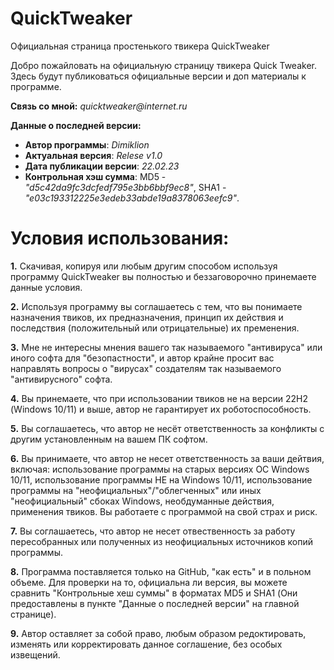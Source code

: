 # QuickTweaker

Официальная страница простенького твикера QuickTweaker

Добро пожайловать на официальную страницу твикера Quick Tweaker. Здесь будут публиковаться официальные версии и доп материалы к программе. 

**Связь со мной:** _quicktweaker@internet.ru_

**Данные о последней версии:**
- **Автор программы**: *Dimiklion*
- **Актуальная версия**: *Relese v1.0*
- **Дата публикации версии**: *22.02.23*
- **Контрольная хэш сумма**: MD5 - *"d5c42da9fc3dcfedf795e3bb6bbf9ec8"*, SHA1 - *"e03c193312225e3edeb33abde19a8378063eefc9"*.

# Условия использования:

**1.** Скачивая, копируя или любым другим способом используя программу QuickTweaker вы полностью и беззаговорочно принемаете данные условия.

**2.** Используя программу вы соглашаетесь с тем, что вы понимаете назначения твиков, их предназначения, принцип их действия и последствия (положительный или отрицательные) их пременения.

**3.** Мне не интересны мнения вашего так называемого "антивируса" или иного софта для "безопастности", и автор крайне просит вас направлять вопросы о "вирусах" создателям так называемого "антивирусного" софта.

**4.** Вы принемаете, что при использовании твиков не на версии 22Н2 (Windows 10/11) и выше, автор не гарантирует их роботоспособность. 

**5.** Вы соглашаетесь, что автор не несёт ответственность за конфликты с другим установленным на вашем ПК софтом.

**6.** Вы принимаете, что автор не несет ответственность за ваши дейтвия, включая: использование программы на старых версиях ОС Windows 10/11, использование программы НЕ на Windows 10/11, использование программы на "неофициальных"/"облегченных" или иных "неофициальный" сбоках Windows, необдуманные действия, применения твиков. Вы работаете с программой на свой страх и риск. 

**7.** Вы соглашаетесь, что автор не несет отвественность за работу пересобранных или полученных из неофициальных источников копий программы.

**8.** Программа поставляется только на GitHub, "как есть" и в польном объеме. Для проверки на то, официальна ли версия, вы можете сравнить "Контрольные хеш суммы" в форматах MD5 и SHA1 (Они предоставлены в пункте "Данные о последней версии" на главной странице).

**9.** Автор оставляет за собой право, любым образом редоктировать, изменять или корректировать данное соглашение, без особых извещений.
